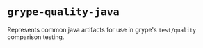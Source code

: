 # `grype-quality-java`

Represents common java artifacts for use in grype's `test/quality` comparison testing.

